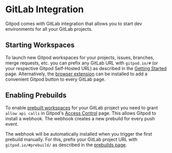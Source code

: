 # GitLab Integration

Gitpod comes with GitLab integration that allows you to start dev environments for all your GitLab projects.

## Starting Workspaces

To launch new Gitpod workspaces for your projects, issues, branches, merge requests, etc. you can prefix any GitLab URL with `gitpod.io/#` (or your respective Gitpod Self-Hosted URL) as described in the [Getting Started](/docs/getting-started) page.
Alternatively, the [browser extension](/docs/browser-extension/) can be installed to add a convenient Gitpod button to every GitLab page.


## Enabling Prebuilds

To enable [prebuilt workspaces](/docs/prebuilds/) for your GitLab project you need to grant `allow api calls` in Gitpod's [Access Control](/access-control/) page. This allows Gitpod to install a webhook. The webhook creates a new prebuild for every push event.

The webhook will be automatically installed when you trigger the first prebuild manually. For this, prefix your GitLab project URL with `gitpod.io/#prebuild/` as described in the [prebuilds page](/docs/prebuilds/#on-gitlab-and-bitbucket).
